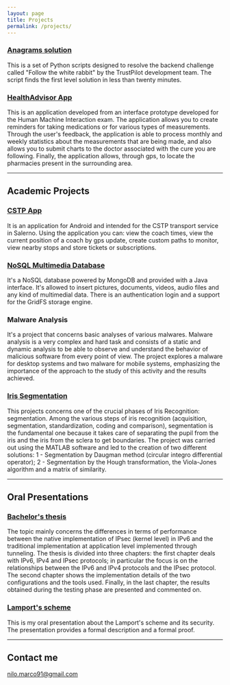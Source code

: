 ```yaml
---
layout: page
title: Projects
permalink: /projects/
---
```


### [Anagrams solution](https://github.com/) 
This is a set of Python scripts designed to resolve the backend challenge called "Follow the white rabbit" by the TrustPilot development team. The script finds the first level solution in less than twenty minutes.

### [HealthAdvisor App](https://drive.google.com/open?id=0BxNNG2RMDZe8WUVvTnpRSUFweEk)
This is an application developed from an interface prototype developed for the Human Machine Interaction exam. The application allows you to create reminders for taking medications or for various types of measurements. Through the user's feedback, the application is able to process monthly and weekly statistics about the measurements that are being made, and also allows you to submit charts to the doctor associated with the cure you are following. Finally, the application allows, through gps, to locate the pharmacies present in the surrounding area.

***

## Academic Projects

### [CSTP App](https://drive.google.com/open?id=0BxNNG2RMDZe8X0RYNjNmNFpJZUE)
It is an application for Android and intended for the CSTP transport service in Salerno. Using the application you can: view the coach times, view the current position of a coach by gps update, create custom paths to monitor, view nearby stops and store tickets or subscriptions. 

### [NoSQL Multimedia Database](https://github.com/christian161291/mongodatabaseGit) 
It's a NoSQL database powered by MongoDB and provided with a Java interface. It's allowed to insert pictures, documents, videos, audio files and any kind of multimedial data. There is an authentication login and a support for the GridFS storage engine.

### Malware Analysis 
It's a project that concerns basic analyses of various malwares. Malware analysis is a very complex and hard task and consists of a static and dynamic analysis to be able to observe and understand the behavior of malicious software from every point of view. The project explores a malware for desktop systems and two malware for mobile systems, emphasizing the importance of the approach to the study of this activity and the results achieved.

### [Iris Segmentation](https://github.com/christian161291/irisSegmentation) 
This projects concerns one of the crucial phases of Iris Recognition: segmentation. Among the various steps of iris recognition (acquisition, segmentation, standardization, coding and comparison), segmentation is the fundamental one because it takes care of separating the pupil from the iris and the iris from the sclera to get boundaries. The project was carried out using the MATLAB software and led to the creation of two different solutions: 1 - Segmentation by Daugman method (circular integro differential operator); 2 - Segmentation by the Hough transformation,  the Viola-Jones algorithm and a matrix of similarity.
  
  ***

## Oral Presentations

### [Bachelor's thesis](https://drive.google.com/open?id=1oPsx7CJ4r9y-dYWhEQXbxLARhFbwhs8_JhGW6lBVnkM) 
The topic mainly concerns the differences in terms of performance between the native implementation of IPsec (kernel level) in IPv6 and the traditional implementation at application level implemented through tunneling. The thesis is divided into three chapters: the first chapter deals with IPv6, IPv4 and IPsec protocols; in particular the focus is on the relationships between the IPv6 and IPv4 protocols and the IPsec protocol. The second chapter shows the implementation details of the two configurations and the tools used. Finally, in the last chapter, the results obtained during the testing phase are presented and commented on.

### [Lamport's scheme](https://drive.google.com/open?id=0BxNNG2RMDZe8RkNlUzJ3dlUwaVk) 
This is my oral presentation about the Lamport's scheme and its security. The presentation provides a formal description and a formal proof.  

***
  
## Contact me

[nilo.marco91@gmail.com](mailto:nilo.marco91@gmail.com)
